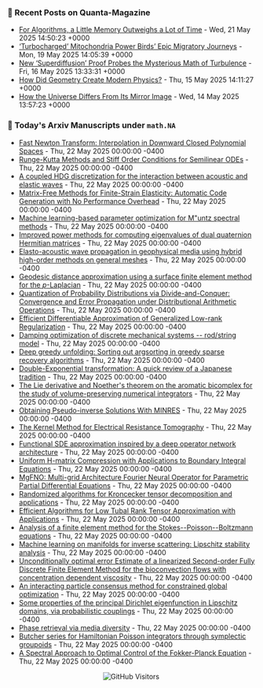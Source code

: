 ### 📝 Recent Posts on Quanta-Magazine
<!-- quanta starts -->
* <a href="https://www.quantamagazine.org/for-algorithms-a-little-memory-outweighs-a-lot-of-time-20250521/">For Algorithms, a Little Memory Outweighs a Lot of Time</a> - Wed, 21 May 2025 14:50:23 +0000
* <a href="https://www.quantamagazine.org/turbocharged-mitochondria-power-birds-epic-migratory-journeys-20250519/">‘Turbocharged’ Mitochondria Power Birds’ Epic Migratory Journeys</a> - Mon, 19 May 2025 14:05:39 +0000
* <a href="https://www.quantamagazine.org/new-superdiffusion-proof-probes-the-mysterious-math-of-turbulence-20250516/">New ‘Superdiffusion’ Proof Probes the Mysterious Math of Turbulence</a> - Fri, 16 May 2025 13:33:31 +0000
* <a href="https://www.quantamagazine.org/how-did-geometry-create-modern-physics-20250515/">How Did Geometry Create Modern Physics?</a> - Thu, 15 May 2025 14:11:27 +0000
* <a href="https://www.quantamagazine.org/how-the-universe-differs-from-its-mirror-image-20250514/">How the Universe Differs From Its Mirror Image</a> - Wed, 14 May 2025 13:57:23 +0000
<!-- quanta ends -->


### 📝 Today's Arxiv Manuscripts under ``math.NA``
<!-- arxiv-math-na starts -->
* <a href="https://arxiv.org/abs/2505.14909">Fast Newton Transform: Interpolation in Downward Closed Polynomial Spaces</a> - Thu, 22 May 2025 00:00:00 -0400
* <a href="https://arxiv.org/abs/2505.15099">Runge-Kutta Methods and Stiff Order Conditions for Semilinear ODEs</a> - Thu, 22 May 2025 00:00:00 -0400
* <a href="https://arxiv.org/abs/2505.15106">A coupled HDG discretization for the interaction between acoustic and elastic waves</a> - Thu, 22 May 2025 00:00:00 -0400
* <a href="https://arxiv.org/abs/2505.15535">Matrix-Free Methods for Finite-Strain Elasticity: Automatic Code Generation with No Performance Overhead</a> - Thu, 22 May 2025 00:00:00 -0400
* <a href="https://arxiv.org/abs/2505.15538">Machine learning-based parameter optimization for M"untz spectral methods</a> - Thu, 22 May 2025 00:00:00 -0400
* <a href="https://arxiv.org/abs/2505.15584">Improved power methods for computing eigenvalues of dual quaternion Hermitian matrices</a> - Thu, 22 May 2025 00:00:00 -0400
* <a href="https://arxiv.org/abs/2505.15771">Elasto-acoustic wave propagation in geophysical media using hybrid high-order methods on general meshes</a> - Thu, 22 May 2025 00:00:00 -0400
* <a href="https://arxiv.org/abs/2505.14732">Geodesic distance approximation using a surface finite element method for the $p$-Laplacian</a> - Thu, 22 May 2025 00:00:00 -0400
* <a href="https://arxiv.org/abs/2505.15283">Quantization of Probability Distributions via Divide-and-Conquer: Convergence and Error Propagation under Distributional Arithmetic Operations</a> - Thu, 22 May 2025 00:00:00 -0400
* <a href="https://arxiv.org/abs/2505.15407">Efficient Differentiable Approximation of Generalized Low-rank Regularization</a> - Thu, 22 May 2025 00:00:00 -0400
* <a href="https://arxiv.org/abs/2505.15640">Damping optimization of discrete mechanical systems -- rod/string model</a> - Thu, 22 May 2025 00:00:00 -0400
* <a href="https://arxiv.org/abs/2505.15661">Deep greedy unfolding: Sorting out argsorting in greedy sparse recovery algorithms</a> - Thu, 22 May 2025 00:00:00 -0400
* <a href="https://arxiv.org/abs/2301.01920">Double-Exponential transformation: A quick review of a Japanese tradition</a> - Thu, 22 May 2025 00:00:00 -0400
* <a href="https://arxiv.org/abs/2307.07984">The Lie derivative and Noether's theorem on the aromatic bicomplex for the study of volume-preserving numerical integrators</a> - Thu, 22 May 2025 00:00:00 -0400
* <a href="https://arxiv.org/abs/2309.17096">Obtaining Pseudo-inverse Solutions With MINRES</a> - Thu, 22 May 2025 00:00:00 -0400
* <a href="https://arxiv.org/abs/2312.05059">The Kernel Method for Electrical Resistance Tomography</a> - Thu, 22 May 2025 00:00:00 -0400
* <a href="https://arxiv.org/abs/2402.03028">Functional SDE approximation inspired by a deep operator network architecture</a> - Thu, 22 May 2025 00:00:00 -0400
* <a href="https://arxiv.org/abs/2405.15573">Uniform H-matrix Compression with Applications to Boundary Integral Equations</a> - Thu, 22 May 2025 00:00:00 -0400
* <a href="https://arxiv.org/abs/2407.08615">MgFNO: Multi-grid Architecture Fourier Neural Operator for Parametric Partial Differential Equations</a> - Thu, 22 May 2025 00:00:00 -0400
* <a href="https://arxiv.org/abs/2412.02597">Randomized algorithms for Kroncecker tensor decomposition and applications</a> - Thu, 22 May 2025 00:00:00 -0400
* <a href="https://arxiv.org/abs/2412.02598">Efficient Algorithms for Low Tubal Rank Tensor Approximation with Applications</a> - Thu, 22 May 2025 00:00:00 -0400
* <a href="https://arxiv.org/abs/2502.06455">Analysis of a finite element method for the Stokes--Poisson--Boltzmann equations</a> - Thu, 22 May 2025 00:00:00 -0400
* <a href="https://arxiv.org/abs/2502.07093">Machine learning on manifolds for inverse scattering: Lipschitz stability analysis</a> - Thu, 22 May 2025 00:00:00 -0400
* <a href="https://arxiv.org/abs/2504.04357">Unconditionally optimal error Estimate of a linearized Second-order Fully Discrete Finite Element Method for the bioconvection flows with concentration dependent viscosity</a> - Thu, 22 May 2025 00:00:00 -0400
* <a href="https://arxiv.org/abs/2405.00891">An interacting particle consensus method for constrained global optimization</a> - Thu, 22 May 2025 00:00:00 -0400
* <a href="https://arxiv.org/abs/2408.15858">Some properties of the principal Dirichlet eigenfunction in Lipschitz domains, via probabilistic couplings</a> - Thu, 22 May 2025 00:00:00 -0400
* <a href="https://arxiv.org/abs/2410.12767">Phase retrieval via media diversity</a> - Thu, 22 May 2025 00:00:00 -0400
* <a href="https://arxiv.org/abs/2503.05000">Butcher series for Hamiltonian Poisson integrators through symplectic groupoids</a> - Thu, 22 May 2025 00:00:00 -0400
* <a href="https://arxiv.org/abs/2503.15125">A Spectral Approach to Optimal Control of the Fokker-Planck Equation</a> - Thu, 22 May 2025 00:00:00 -0400
<!-- arxiv-math-na ends -->

<div align="center">
  
![GitHub Visitors](https://api.visitorbadge.io/api/visitors?path=https%3A%2F%2Fgithub.com%2Flowrank&label=profile%20views&labelColor=%231e1e2e&countColor=%23cba6f7)



</div>

